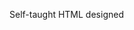 Self-taught HTML designed
              
 
 
 
      
 
 
                                                                                       